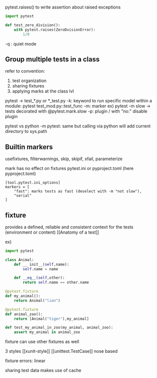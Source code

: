 pytest.raises() to write assertion about raised exceptions
```python
import pytest

def test_zero_division():
	with pytest.raises(ZeroDvisionError):
		1/0
```

-q : quiet mode

## Group multiple tests in a class
refer to convention:
1. test organization
2. sharing fixtures
3. applying marks at the class lvl

pytest -> test_*.py or *_test.py
-k: keyword
to run specific model within a module: pytest test_mod.py::test_func
-m: marker ex) pytest -m slow -> tests decorated with @pytest.mark.slow
-p: plugin / with "no:" disable plugin

pytest vs python -m pytest: same but calling via python will add current directory to sys.path

## Builtin markers
usefixtures, filterwarnings, skip, skipif, xfail, parameterize

mark has no effect on fixtures
pytest.ini or pyproject.toml (here pyproject.toml)
```
[tool.pytest.ini_options]
markers = [
	"fast": marks tests as fast (deselect with -m "not slow"),
	"serial"
]
```

## fixture
provides a defined, reliable and consistent context for the tests (environment or content)
[[Anatomy of a test]]

ex)
```python
import pytest

class Animal:
	def __ init__(self,name):
		self.name = name

	def __eq__(self,other):
		return self.name == other.name

@pytest.fixture
def my_animal():
	return Animal("lion")

@pytest.fixture
def animal_zoo():
	return [Animal("tiger"),my_animal]

def test_my_animal_in_zoo(my_animal, animal_zoo):
	assert my_animal in animal_zoo

```

fixture can use other fixtures as well

3 styles
[[xunit-style]]
[[unittest.TestCase]]
nose based

fixture errors: linear

sharing test data makes use of cache

